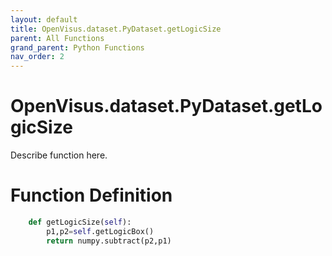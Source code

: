 ```yaml
---
layout: default
title: OpenVisus.dataset.PyDataset.getLogicSize
parent: All Functions
grand_parent: Python Functions
nav_order: 2
---
```


# OpenVisus.dataset.PyDataset.getLogicSize

Describe function here.

# Function Definition

```python
	def getLogicSize(self):
		p1,p2=self.getLogicBox()
		return numpy.subtract(p2,p1)
```
